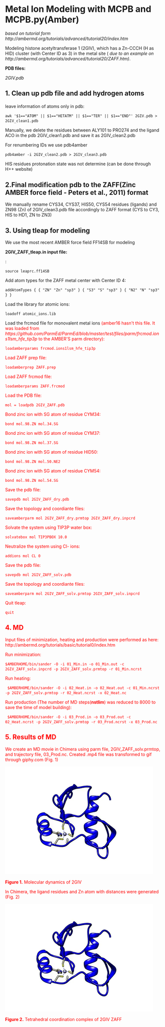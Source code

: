 <h1><strong>Metal Ion Modeling with MCPB and MCPB.py(Amber)</strong></h1>
<p><em>based on tutorial form http://ambermd.org/tutorials/advanced/tutorial20/index.htm</em></p>

<p>Modeling histone acetyltransferase 1 (2GIV), which has a Zn-CCCH (H as HID) cluster (with Center ID as 3) in the metal site (<em> due to an example on http://ambermd.org/tutorials/advanced/tutorial20/ZAFF.htm)</em>.</p>

<p><strong>PDB files:</strong></p>
<em>2GIV.pdb</em>

<h2>1. Clean up pdb file and add hydrogen atoms</p></h2>
<p>leave information of atoms only in pdb:</p>
<pre><code>awk '$1=="ATOM" || $1=="HETATM" || $1=="TER" || $1=="END"' 2GIV.pdb > 2GIV_clean1.pdb</code></pre>


<p>Manually, we delete the residues between ALY101 to PRO274 and the ligand ACO in the pdb
2GIV_clean1.pdb and save it as  2GIV_clean2.pdb</p>

<p>For renumbering IDs we use pdb4amber</p>

<pre><code>pdb4amber -i 2GIV_clean2.pdb > 2GIV_clean3.pdb</code></pre>

<p>HIS residues protonation state was not determine (can be done through H++ website)</p>

<h2>2.Final modification pdb to the ZAFF(Zinc AMBER force field - Peters et al., 2011) format</h2>

<p>We manually rename CYS34, CYS37, HIS50, CYS54 residues (ligands) and ZN98 (Zn) of 2GIV_clean3.pdb file accordingly to ZAFF format (CYS to CY3, HIS to HD1, ZN to ZN3)</p>

<p></p>
<h2>3. Using tleap for modeling</h2>
<p>We use the most recent AMBER force field FF14SB for modeling</p>

<p><strong>2GIV_ZAFF_tleap.in input file:</strong></p>
<p>
<style color="blue">load ff14SB force field <font color="red">(I had a problem:leaprc.ff14SB was not found. Solved: I added all possible paths to $AMBERHOME/bin/tleap shell script as it was indicated on <em>http://archive.ambermd.org/201605/0245.html</em> also $AMBEHROME/amber/dat/mtkpp/ZAFF/201108/ path added for necessary files for ZAFF)</font></style>:
<pre><code>source leaprc.ff14SB</code></pre> 
Add atom types for the ZAFF metal center with Center ID 4:
<pre><code>addAtomTypes { { "ZN" "Zn" "sp3" } { "S3" "S" "sp3" } { "N2" "N" "sp3" } }</code> </pre>
Load the library for atomic ions:
<pre><code>loadoff atomic_ions.lib</code></pre> 
Load the frcmod file for monovalent metal ions <font color="red">(amber16 hasn't this file. It was loaded from <em>https://github.com/ParmEd/ParmEd/blob/master/test/files/parm/frcmod.ions1lsm_hfe_tip3p</em> to the AMBER'S parm directory): 
<pre><code>loadamberparams frcmod.ions1lsm_hfe_tip3p</code></pre>
Load ZAFF prep file:
<pre><code>loadamberprep ZAFF.prep</code></pre>
Load ZAFF frcmod file:
<pre><code>loadamberparams ZAFF.frcmod</code></pre>
Load the PDB file:
<pre><code>mol = loadpdb 2GIV_ZAFF.pdb</code></pre>
Bond zinc ion with SG atom of residue CYM34:
<pre><code>bond mol.98.ZN mol.34.SG</code></pre>
Bond zinc ion with SG atom of residue CYM37:
<pre><code>bond mol.98.ZN mol.37.SG</code></pre>
Bond zinc ion with SG atom of residue HID50:
<pre><code>bond mol.98.ZN mol.50.NE2</code></pre>
Bond zinc ion with SG atom of residue CYM54:
<pre><code>bond mol.98.ZN mol.54.SG</code></pre>
Save the pdb file:
<pre><code>savepdb mol 2GIV_ZAFF_dry.pdb</code></pre>
Save the topology and coordiante files:
<pre><code>saveamberparm mol 2GIV_ZAFF_dry.prmtop 2GIV_ZAFF_dry.inpcrd</code></pre>
Solvate the system using TIP3P water box:
<pre><code>solvatebox mol TIP3PBOX 10.0</code></pre>
Neutralize the system using Cl- ions:
<pre><code>addions mol CL 0</code></pre>
Save the pdb file:
<pre><code>savepdb mol 2GIV_ZAFF_solv.pdb</code></pre>
Save the topology and coordiante files:
<pre><code>saveamberparm mol 2GIV_ZAFF_solv.prmtop 2GIV_ZAFF_solv.inpcrd</code></pre> 
Quit tleap:
<pre><code>quit</code></pre>

<h2>4. MD</h2>
<p>Input files of minimization, heating and production were performed as here: http://ambermd.org/tutorials/basic/tutorial0/index.htm</p>
<p></p>
Run minimization:
<pre><code>$AMBERHOME/bin/sander -O -i 01_Min.in -o 01_Min.out -c 2GIV_ZAFF_solv.inpcrd -p 2GIV_ZAFF_solv.prmtop -r 01_Min.ncrst</code></pre>
<p></p>

Run heating:
<pre><code> $AMBERHOME/bin/sander -O -i 02_Heat.in -o 02_Heat.out -c 01_Min.ncrst -p 2GIV_ZAFF_solv.prmtop -r 02_Heat.ncrst -x 02_Heat.nc</code></pre>

Run production (The number of MD steps(<strong>nstlim</strong>) was reduced to 8000 to save the time of model building):
<pre><code> $AMBERHOME/bin/sander -O -i 03_Prod.in -o 03_Prod.out -c 02_Heat.ncrst -p 2GIV_ZAFF_solv.prmtop -r 03_Prod.ncrst -x 03_Prod.nc</code></pre>

<h2>5. Results of MD</h2>
<p> We create an MD movie in Chimera using parm file, 2GIV_ZAFF_solv.prmtop, and trajectory file, 03_Prod.nc. Created .mp4 file was transformed to gif through giphy.com (Fig. 1)</p>

![](Results/2GIV_ZAFF_Chimera.gif)

<p><strong>Figure 1.</strong> Molecular dynamics of 2GIV</p>


<p>In Chimera, the ligand residues and Zn atom with distances were generated (Fig. 2)</p>

![](Results/2GIV_ZAFF_Chimera.gif)

<p><strong>Figure 2.</strong> Tetrahedral coordination complex of 2GIV ZAFF</p>



